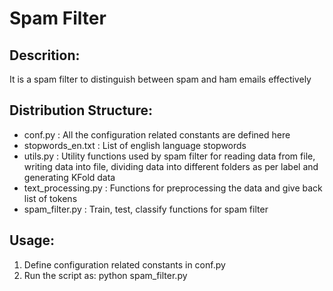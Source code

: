 Spam Filter
===========
Descrition:
------------
It is a spam filter to distinguish between spam and ham emails effectively

Distribution Structure:
-----------------------
* conf.py : All the configuration related constants are defined here
* stopwords_en.txt : List of english language stopwords
* utils.py : Utility functions used by spam filter for reading data from file, writing data into file, dividing data into different folders as per label and generating KFold data
* text_processing.py : Functions for preprocessing the data and give back list of tokens
* spam_filter.py : Train, test, classify functions for spam filter
	
Usage:
------
1. Define configuration related constants in conf.py
2. Run the script as:
	python spam_filter.py
	  
